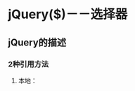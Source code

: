 # jQuery($)－－选择器

## jQuery的描述
### 2种引用方法
1. 本地：<script src="下载好的.min.js文件"></scirpt>
2. 网络(cdn)
### 介绍
jQuery相当于一个函数调用：jQuery("")=$(""),后面是库供于选择元素的统一接口。里面用双引号包含选中的内容。

[相关手册](http://www.css88.com)

## 选择器
### 选择器的作用

定位一个或多个元素

### 选择器类型

1. 子类选择器(parent>child):子元素组合选择器它只会选择第一级的后代，和后代选择器可以选择所有级别后代不同。

2. 下一个相邻兄弟选择器（ prev + next ）和一般兄弟选择器（ prev ~ siblings ）所选择到的元素，必须在同一个父元素下。

3. eq(index):index时从0开始计数的，匹配选定的元素集合的中位置为index值的元素。

4. 
